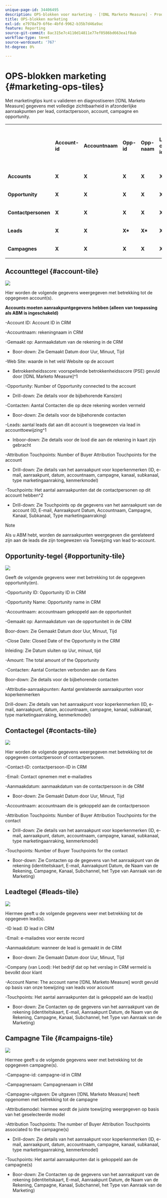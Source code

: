 ```yaml
---
unique-page-id: 34406495
description: OPS-blokken voor marketing - [!DNL Marketo Measure] - Productdocumentatie
title: OPS-blokken marketing
exl-id: e7978a79-6f6e-4bfd-9962-b35b7d46a9ac
feature: Reporting
source-git-commit: 8ac315e7c4110d14811e77ef0586bd663ea1f8ab
workflow-type: tm+mt
source-wordcount: '767'
ht-degree: 0%

---
```


# OPS-blokken marketing {#marketing-ops-tiles}

Met marketingtips kunt u valideren en diagnostiseren [!DNL Marketo Measure] gegevens met volledige zichtbaarheid in afzonderlijke aanraakpunten per lead, contactpersoon, account, campagne en opportunity.

<table> 
 <colgroup> 
  <col> 
  <col> 
  <col> 
  <col> 
  <col> 
  <col> 
  <col> 
  <col> 
  <col> 
  <col> 
  <col> 
  <col> 
  <col> 
 </colgroup> 
 <tbody> 
  <tr> 
   <td><br></td> 
   <td><p><strong>Account-id</strong></p></td> 
   <td><p><strong>Accountnaam</strong></p></td> 
   <td><p><strong>Opp-id</strong></p></td> 
   <td><p><strong>Opp-naam</strong></p></td> 
   <td><p><strong>Lead of contactpersoon-id</strong></p></td> 
   <td><p><strong>E-mailadres voor lead of contact</strong></p></td> 
   <td><p><strong>Campagne-id</strong></p></td> 
   <td><p><strong>Opp Won</strong></p></td> 
   <td><p><strong>Aanmaakdatum opp</strong></p></td> 
   <td><p><strong>Datum Sluiten</strong></p></td> 
   <td><p><strong>Aanraakpuntdatum</strong></p></td> 
   <td><p><strong>Attributiemodel</strong></p></td> 
  </tr> 
  <tr> 
   <td><p><strong>Accounts</strong></p></td> 
   <td><strong>X</strong></td> 
   <td><strong>X</strong></td> 
   <td><strong>X</strong></td> 
   <td><strong>X</strong></td> 
   <td><strong>X</strong></td> 
   <td><br></td> 
   <td><strong>X</strong></td> 
   <td><strong>X</strong></td> 
   <td><strong>X</strong></td> 
   <td><strong>X</strong></td> 
   <td><strong>X</strong></td> 
   <td><strong>X</strong></td> 
  </tr> 
  <tr> 
   <td><p><strong>Opportunity</strong></p></td> 
   <td><strong>X</strong></td> 
   <td><strong>X</strong></td> 
   <td><strong>X</strong></td> 
   <td><strong>X</strong></td> 
   <td><strong>X</strong></td> 
   <td><br></td> 
   <td><strong>X</strong></td> 
   <td><strong>X</strong></td> 
   <td><strong>X</strong></td> 
   <td><strong>X</strong></td> 
   <td><strong>X</strong></td> 
   <td><strong>X</strong></td> 
  </tr> 
  <tr> 
   <td><p><strong>Contactpersonen</strong></p></td> 
   <td><strong>X</strong></td> 
   <td><strong>X</strong></td> 
   <td><strong>X</strong></td> 
   <td><strong>X</strong></td> 
   <td><strong>X</strong></td> 
   <td><strong>X</strong></td> 
   <td><strong>X</strong></td> 
   <td><strong>X</strong></td> 
   <td><strong>X</strong></td> 
   <td><strong>X</strong></td> 
   <td><strong>X</strong></td> 
   <td><strong>X</strong></td> 
  </tr> 
  <tr> 
   <td><p><strong>Leads</strong></p></td> 
   <td><strong>X</strong></td> 
   <td><strong>X</strong></td> 
   <td><strong>X*</strong></td> 
   <td><strong>X*</strong></td> 
   <td><strong>X</strong></td> 
   <td><strong>X</strong></td> 
   <td><strong>X</strong></td> 
   <td><strong>X*</strong></td> 
   <td><strong>X*</strong></td> 
   <td><strong>X*</strong></td> 
   <td><strong>X</strong></td> 
   <td><strong>X</strong></td> 
  </tr> 
  <tr> 
   <td><p><strong>Campagnes</strong></p></td> 
   <td><strong>X</strong></td> 
   <td><strong>X</strong></td> 
   <td><strong>X</strong></td> 
   <td><strong>X</strong></td> 
   <td><strong>X</strong></td> 
   <td><br></td> 
   <td><strong>X</strong></td> 
   <td><strong>X</strong></td> 
   <td><strong>X</strong></td> 
   <td><strong>X</strong></td> 
   <td><strong>X</strong></td> 
   <td><strong>X</strong></td> 
  </tr> 
 </tbody> 
</table>

## Accounttegel {#account-tile}

![](assets/one-1.png)

Hier worden de volgende gegevens weergegeven met betrekking tot de opgegeven account(s).

**Accounts moeten aanraakpuntgegevens hebben (alleen van toepassing als ABM is ingeschakeld)**

-Account ID: Account ID in CRM

-Accountnaam: rekeningnaam in CRM

-Gemaakt op: Aanmaakdatum van de rekening in de CRM

* Boor-down: Zie Gemaakt Datum door Uur, Minuut, Tijd

-Web Site: waarde in het veld Website op de account

- Betrokkenheidsscore: voorspellende betrokkenheidsscore (PSE) gevuld door [!DNL Marketo Measure]^1

-Opportunity: Number of Opportunity connected to the account

* Drill-down: Zie details voor de bijbehorende Kans(en)

-Contacten: Aantal Contacten die op deze rekening worden vermeld

* Boor-down: Zie details voor de bijbehorende contacten

-Leads: aantal leads dat aan dit account is toegewezen via lead in accounttoewijzing^1

* Inboor-down: Zie details voor de lood die aan de rekening in kaart zijn gebracht

-Attribution Touchpoints: Number of Buyer Attribution Touchpoints for the account

* Drill-down: Zie details van het aanraakpunt voor koperkenmerken (ID, e-mail, aanraakpunt, datum, accountnaam, campagne, kanaal, subkanaal, type marketingaanraking, kenmerkmodel)

-Touchpoints: Het aantal aanraakpunten dat de contactpersonen op dit account hebben^2

* Drill-down: Zie Touchpoints op de gegevens van het aanraakpunt van de account (ID, E-mail, Aanraakpunt Datum, Accountnaam, Campagne, Kanaal, Subkanaal, Type marketingaanraking)

>[!NOTE]
>
>Als u ABM hebt, worden de aanraakpunten weergegeven die gerelateerd zijn aan de leads die zijn toegewezen via Toewijzing van lead to-account.

## Opportunity-tegel {#opportunity-tile}

![](assets/two-1.png)

Geeft de volgende gegevens weer met betrekking tot de opgegeven opportunity(en).

-Opportunity ID: Opportunity ID in CRM

-Opportunity Name: Opportunity name in CRM

-Accountnaam: accountnaam gekoppeld aan de opportuniteit

-Gemaakt op: Aanmaakdatum van de opportuniteit in de CRM

Boor-down: Zie Gemaakt Datum door Uur, Minuut, Tijd

-Close Date: Closed Date of the Opportunity in the CRM

Inleiding: Zie Datum sluiten op Uur, minuut, tijd

-Amount: The total amount of the Opportunity

-Contacten: Aantal Contacten verbonden aan de Kans

Boor-down: Zie details voor de bijbehorende contacten

-Attributie-aanraakpunten: Aantal gerelateerde aanraakpunten voor koperkenmerken

Drill-down: Zie details van het aanraakpunt voor koperkenmerken (ID, e-mail, aanraakpunt, datum, accountnaam, campagne, kanaal, subkanaal, type marketingaanraking, kenmerkmodel)

## Contactegel {#contacts-tile}

![](assets/three-1.png)

Hier worden de volgende gegevens weergegeven met betrekking tot de opgegeven contactpersoon of contactpersonen.

-Contact-ID: contactpersoon-ID in CRM

-Email: Contact opnemen met e-mailadres

-Aanmaakdatum: aanmaakdatum van de contactpersoon in de CRM

* Boor-down: Zie Gemaakt Datum door Uur, Minuut, Tijd

-Accountnaam: accountnaam die is gekoppeld aan de contactpersoon

-Attribution Touchpoints: Number of Buyer Attribution Touchpoints for the contact

* Drill-down: Zie details van het aanraakpunt voor koperkenmerken (ID, e-mail, aanraakpunt, datum, accountnaam, campagne, kanaal, subkanaal, type marketingaanraking, kenmerkmodel)

-Touchpoints: Number of Buyer Touchpoints for the contact

* Boor-down: Zie Contacten op de gegevens van het aanraakpunt van de rekening (identiteitskaart, E-mail, Aanraakpunt Datum, de Naam van de Rekening, Campagne, Kanaal, Subchannel, het Type van Aanraak van de Marketing)

## Leadtegel {#leads-tile}

![](assets/four-1.png)

Hiermee geeft u de volgende gegevens weer met betrekking tot de opgegeven lead(s).

-ID lead: ID lead in CRM

-Email: e-mailadres voor eerste record

-Aanmaakdatum: wanneer de lead is gemaakt in de CRM

* Boor-down: Zie Gemaakt Datum door Uur, Minuut, Tijd

-Company (van Lood): Het bedrijf dat op het verslag in CRM vermeld is bevolkt door klant

-Account Name: The account name [!DNL Marketo Measure] wordt gevuld op basis van onze toewijzing van leads voor account

-Touchpoints: Het aantal aanraakpunten dat is gekoppeld aan de lead(s)

* Boor-down: Zie Contacten op de gegevens van het aanraakpunt van de rekening (identiteitskaart, E-mail, Aanraakpunt Datum, de Naam van de Rekening, Campagne, Kanaal, Subchannel, het Type van Aanraak van de Marketing)

## Campagne Tile {#campaigns-tile}

![](assets/five-1.png)

Hiermee geeft u de volgende gegevens weer met betrekking tot de opgegeven campagne(s).

-Campagne-id: campagne-id in CRM

-Campagnenaam: Campagnenaam in CRM

-Campagne-uitgaven: De uitgaven [!DNL Marketo Measure] heeft opgenomen met betrekking tot de campagne

-Attributiemodel: hiermee wordt de juiste toewijzing weergegeven op basis van het geselecteerde model

-Attribution Touchpoints: The number of Buyer Attribution Touchpoints associated to the campagne(s)

* Drill-down: Zie details van het aanraakpunt voor koperkenmerken (ID, e-mail, aanraakpunt, datum, accountnaam, campagne, kanaal, subkanaal, type marketingaanraking, kenmerkmodel)

-Touchpoints: Het aantal aanraakpunten dat is gekoppeld aan de campagne(s)

* Boor-down: Zie Contacten op de gegevens van het aanraakpunt van de rekening (identiteitskaart, E-mail, Aanraakpunt Datum, de Naam van de Rekening, Campagne, Kanaal, Subchannel, het Type van Aanraak van de Marketing)
